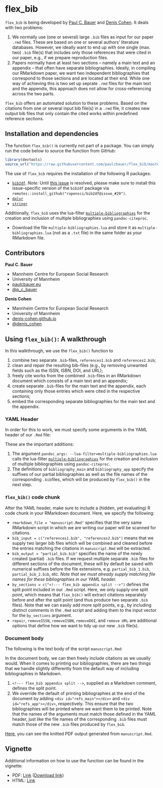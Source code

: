 
<!-- README.md is generated from README.Rmd. Please edit that file -->

# flex\_bib

`flex_bib` is being developed by [Paul C. Bauer](http://paulcbauer.eu/)
and [Denis Cohen](https://denis-cohen.github.io/). It deals with two
problems:

1.  We normally use (one or several) large `.bib` files as input for our
    paper `.rmd` files. These are based on one or several authors’
    literature databases. However, we ideally want to end up with one
    single (max. two) `.bib` file(s) that includes only those references
    that were cited in our paper, e.g., if we prepare reproduction
    files.
2.  Papers normally have at least two sections – namely a main text and
    an appendix – that often have separate bibliographies. Ideally, in
    compiling our RMarkdown paper, we want two independent
    bibliographies that correspond to those sections and are located at
    their end. While one way of achieving this is two set up seprate
    `.rmd` files for the main text and the appendix, this approach does
    not allow for cross-referencing across the two parts.

`flex_bib` offers an automated solution to these problems. Based on the
citations from one or several input bib file(s) in a `.rmd` file, it
creates new output bib files that only contain the cited works within
predefined reference sections.

## Installation and dependencies

The function `flex_bib()` is currently not part of a package. You can
simply run the code below to source the function from GitHub:

``` r
library(devtools)
source_url("https://raw.githubusercontent.com/paulcbauer/flex_bib/master/flex_bib.R")
```

The use of `flex_bib` requires the installation of the following R
packages:

  - [`bib2df`](https://cran.r-project.org/web/packages/bib2df/index.html).
    *Note:* Until [this
    issue](https://github.com/ropensci/bib2df/issues/37) is resolved,
    please make sure to install this issue-specific version of the
    `bib2df` package via
    `remotes::install_github("ropensci/bib2df@issue_#29")`.
  - [`dplyr`](https://cran.r-project.org/web/packages/dplyr/index.html)
  - [`stringr`](https://cran.r-project.org/web/packages/stringr/index.html)

Additionally, `flex_bib` uses the lua-filter
[`multiple-bibliographies`](https://github.com/pandoc/lua-filters/tree/master/multiple-bibliographies)
for the creation and inclusion of multiple bibliographies using
`pandoc-citeproc`.

  - Download the file `multiple-bibliographies.lua` and store it as
    `multiple-bibliographies.lua` (not as a `.txt` file) in the same
    folder as your RMarkdown file.

## Contributors

**Paul C. Bauer**

  - Mannheim Centre for European Social Research
  - University of Mannheim
  - [paulcbauer.eu](https://sites.google.com/view/paulcbauer)
  - [@p\_c\_bauer](https://twitter.com/p_c_bauer)

**Denis Cohen**

  - Mannheim Centre for European Social Research
  - University of Mannheim
  - [denis-cohen.github.io](https://denis-cohen.github.io)
  - [@denis\_cohen](https://twitter.com/denis_cohen)

## Using `flex_bib()`: A walkthrough

In this walkthrough, we use the `flex_bib()` function to

1.  combine two separate `.bib`-files, `references1.bib` and
    `references2.bib`;
2.  clean and repair the resulting bib-files (e.g., by removing unwanted
    fields such as the ISSN, ISBN, DOI, and URL);
3.  freely cite works from the combined `.bib`-files in an RMarkdown
    document which consists of a main text and an appendix;
4.  create separate `.bib`-files for the main text and the appendix,
    each containing only those entries which were cited in the
    respective sections;
5.  embed the corresponding separate bibliographies for the main text
    and the appendix.

### YAML Header

In order for this to work, we must specify some arguments in the YAML
header of our `.Rmd` file:

These are the important additions:

1.  The argument `pandoc_args: --lua-filter=multiple-bibliographies.lua`
    calls the lua-filter
    [`multiple-bibliographies`](https://github.com/pandoc/lua-filters/tree/master/multiple-bibliographies)
    for the creation and inclusion of multiple bibliographies using
    `pandoc-citeproc`.
2.  The definitions of `bibliography_main` and `bibliography_app`
    specify the suffixes of our partial bibliographies as well as the
    file names of the corresponding `.bib`files, which will be produced
    by `flex_bib()` in the next step.

### `flex_bib()` code chunk

After the YAML header, make sure to include a (hidden, yet evaluating) R
code chunk in your RMarkdown document. Here, we specify the following:

  - `rmarkdown_file = "manuscript.Rmd"` specifies that the very same
    RMarkdown script in which we are writing our paper will be scanned
    for citations.
  - `bib_input = c("references1.bib", "references2.bib")` means that we
    supply two larger bib files which will be combined and cleaned
    before the entries matching the citations in `manuscript.Rmd` will
    be extracted.
  - `bib_output = "partial_bib.bib"` specifies the name of the newly
    created (partial) `.bib` files. If we request multiple separate
    `.bib` files for different sections of the document, these will by
    default be saved with numerical suffixes before the file extensions,
    e.g. `partial_bib_1.bib`, `partial_bib_2.bib`, etc. *Note that we
    must already supply matching file names for these bibliographies in
    our YAML header.*
  - `by_sections = c("<!--- flex_bib appendix split -->")` defines the
    split point included in our `.Rmd` script. Here, we only supply one
    split point, which means that `flex_bib()` will extract citations
    separately before and after the split point (and thus produce two
    separate `.bib` files). Note that we can easily add more split
    points, e.g., by including distinct comments in the `.Rmd` script
    and adding them to the input vector for the `by_sections` argument.
  - `repair`, `removeISSN`, `removeISBN`, `removeDOI`, and `remove URL`
    are additional options that define how we want to tidy up our new
    `.bib` file(s).

### Document body

The following is the text body of the script `manuscript.Rmd`:

In the document body, we can then freely include citations as we usually
would. When it comes to printing our bibliographies, there are two
things that we handle slightly differently from the default way of
including bibliographies in Markdown.

1.  `<!--- flex_bib appendix split -->`, supplied as a Markdown comment,
    defines the split point.
2.  We override the default of printing bibliographies at the end of the
    document by adding `<div id="refs_main"></div>` and `<div
    id="refs_app"></div>`, respectively. This ensure that the two
    bibliographies will be printed where we want them to be printed.
    Note that the names of the arguments must match those defined in the
    YAML header, just like the file names of the corresponding `.bib`
    files must match those of the new `.bib` files produced by
    `flex_bib`.

[Here](https://github.com/paulcbauer/flex_bib/blob/master/manuscript.pdf),
you can see the knitted PDF output generated from `manuscript.Rmd`.

## Vignette

Additional information on how to use the function can be found in the
vignette:

  - PDF:
    [Link](https://github.com/paulcbauer/flex_bib/blob/master/vignette.pdf)
    ([Download
    link](https://github.com/paulcbauer/flex_bib/raw/master/vignette.pdf))
  - HTML:
    [Link](https://htmlpreview.github.io/?https://github.com/paulcbauer/flex_bib/blob/master/vignette_html.html)
